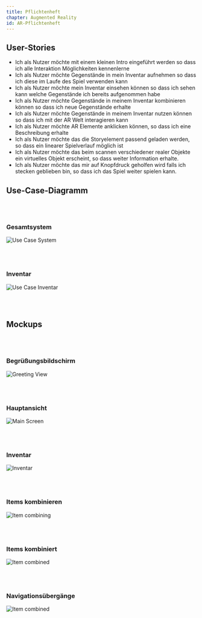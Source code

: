 ```yaml
---
title: Pflichtenheft
chapter: Augmented Reality
id: AR-Pflichtenheft
---
```


## User-Stories

* Ich als Nutzer möchte mit einem kleinen Intro eingeführt werden so dass ich alle Interaktion Möglichkeiten kennenlerne
* Ich als Nutzer möchte Gegenstände in mein Inventar aufnehmen so dass ich diese im Laufe des Spiel verwenden kann
* Ich als Nutzer möchte mein Inventar einsehen können so dass ich sehen kann welche Gegenstände ich bereits aufgenommen habe
* Ich als Nutzer möchte Gegenstände in meinem Inventar kombinieren können so dass ich neue Gegenstände erhalte
* Ich als Nutzer möchte Gegenstände in meinem Inventar nutzen können so dass ich mit der AR Welt interagieren kann
* Ich als Nutzer möchte AR Elemente anklicken können, so dass ich eine Beschreibung erhalte
* Ich als Nutzer möchte das die Storyelement passend geladen werden, so dass ein linearer Spielverlauf möglich ist
* Ich als Nutzer möchte das beim scannen verschiedener realer Objekte ein virtuelles Objekt erscheint, so dass weiter Information erhalte.
* Ich als Nutzer möchte das mir auf Knopfdruck geholfen wird falls ich stecken geblieben bin, so dass ich das Spiel weiter spielen kann.

## Use-Case-Diagramm

<br></br>
### Gesamtsystem
![Use Case System](./images/usecases/System.png "System")

<br></br>
### Inventar
![Use Case Inventar](./images/usecases/Inventar.png "Inventar")

<br></br>
## Mockups

<br></br>
### Begrüßungsbildschirm
![Greeting View](./images/mockups/GreetingView.png "Greeting View")

<br></br>
### Hauptansicht
![Main Screen](./images/mockups/mainscreen.png "Main Screen")

<br></br>
### Inventar
![Inventar](./images/mockups/InventarOpen.png "Inventar")

<br></br>
### Items kombinieren
![Item combining](./images/mockups/ItemCombining.png "Item combining")

<br></br>
### Items kombiniert
![Item combined](./images/mockups/ItemsCombined.png "Item combined")

<br></br>
### Navigationsübergänge
![Item combined](./images/navigation/navigation.png "Item combined")
